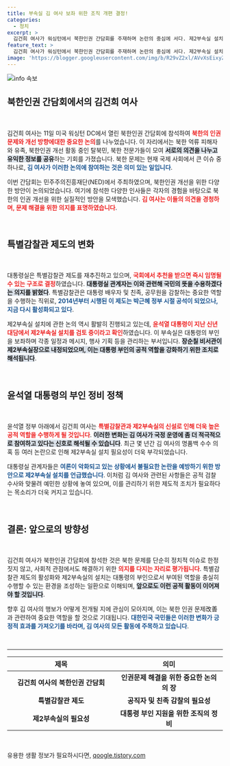 ```yaml
---
title: 부속실 김 여사 보좌 위한 조직 개편 결정!
categories:
  - 정치
excerpt: >
  김건희 여사가 워싱턴에서 북한인권 간담회를 주재하며 논란의 중심에 서다. 제2부속실 설치 추진 및 특별감찰관 임명 관련 국회의 역할이 강조되며, 여론의 흐름이 주목받고 있다.
feature_text: >
  김건희 여사가 워싱턴에서 북한인권 간담회를 주재하며 논란의 중심에 서다. 제2부속실 설치 추진 및 특별감찰관 임명 관련 국회의 역할이 강조되며, 여론의 흐름이 주목받고 있다.
image: 'https://blogger.googleusercontent.com/img/b/R29vZ2xl/AVvXsEixyZcFfHzMRdzZMjFBmAUKJYCLCGyLL1o632UiGVXcaFdKo_bkvkuCioo0uUKlGfBVcT3P84aROyZIXSBEx3Aw5nCQ3pTgDom1WDC4m8eifvWiAmWEEVb4x6G_l8C0QH225ldMjyaFvpxGEBGNO37VmDTDMHGhJPq73UglMfDca1-0aw/s1600/blogspot.png'
---
```


<p><img src="https://blogger.googleusercontent.com/img/b/R29vZ2xl/AVvXsEixyZcFfHzMRdzZMjFBmAUKJYCLCGyLL1o632UiGVXcaFdKo_bkvkuCioo0uUKlGfBVcT3P84aROyZIXSBEx3Aw5nCQ3pTgDom1WDC4m8eifvWiAmWEEVb4x6G_l8C0QH225ldMjyaFvpxGEBGNO37VmDTDMHGhJPq73UglMfDca1-0aw/s1600/blogspot.png" alt="info 속보" /></p>

<h2 data-ke-size="size26">북한인권 간담회에서의 김건희 여사</h2>

<p data-ke-size="size16">&nbsp;</p>

<p>김건희 여사는 11일 미국 워싱턴 DC에서 열린 북한인권 간담회에 참석하여 <b><span style="color: #ee2323;">북한의 인권문제와 개선 방향에대한 중요한 논의</span></b>를 나누었습니다. 이 자리에서는 북한 억류 피해자와 유족, 북한인권 개선 활동 중인 탈북민, 북한 전문가들이 모여 <b><span style="background-color: #21538527;">서로의 의견을 나누고 유익한 정보를 공유</span></b>하는 기회를 가졌습니다. 북한 문제는 현재 국제 사회에서 큰 이슈 중 하나로, <b><span style="color: #1a5490;">김 여사가 이러한 논의에 참여하는 것은 의미 있는 일입니다</span></b>.</p>

<p>이번 간담회는 민주주의진흥재단(NED)에서 주최하였으며, 북한인권 개선을 위한 다양한 방안이 논의되었습니다. 여기에 참석한 다양한 인사들은 각자의 경험을 바탕으로 북한의 인권 개선을 위한 실질적인 방안을 모색했습니다. <b><span style="color: #ee2323;">김 여사는 이들의 의견을 경청하며, 문제 해결을 위한 의지를 표명하였습니다</span></b>.</p>

<p data-ke-size="size16">&nbsp;</p>

<h2 data-ke-size="size26">특별감찰관 제도의 변화</h2>

<p data-ke-size="size16">&nbsp;</p>

<p>대통령실은 특별감찰관 제도를 재추진하고 있으며, <b><span style="color: #ee2323;">국회에서 추천을 받으면 즉시 임명될 수 있는 구조로 결정</span></b>하였습니다. <b><span style="background-color: #21538527;">대통령실 관계자는 이와 관련해 국민의 뜻을 수용하겠다는 의지를 밝혔다</span></b>. 특별감찰관은 대통령 배우자 및 친족, 공무원을 감찰하는 중요한 역할을 수행하는 직위로, <b><span style="color: #1a5490;">2014년부터 시행된 이 제도는 박근혜 정부 시절 공석이 되었으나, 지금 다시 활성화되고 있다</span></b>.</p>

<p>제2부속실 설치에 관한 논의 역시 활발히 진행되고 있는데, <b><span style="color: #ee2323;">윤석열 대통령이 지난 신년 대담에서 제2부속실 설치를 검토 중이라고 확인</span></b>하였습니다. 이 부속실은 대통령의 부인을 보좌하며 각종 일정과 메시지, 행사 기획 등을 관리하는 부서입니다. <b><span style="background-color: #21538527;">장순칠 비서관이 제2부속실장으로 내정되었으며, 이는 대통령 부인의 공적 역할을 강화하기 위한 조치로 해석됩니다</span></b>.</p>

<p data-ke-size="size16">&nbsp;</p>

<h2 data-ke-size="size26">윤석열 대통령의 부인 정비 정책</h2>

<p data-ke-size="size16">&nbsp;</p>

<p>윤석열 정부 아래에서 김건희 여사는 <b><span style="color: #ee2323;">특별감찰관과 제2부속실의 신설로 인해 더욱 높은 공적 역할을 수행하게 될 것입니다</span></b>. <b><span style="background-color: #21538527;">이러한 변화는 김 여사가 국정 운영에 좀 더 적극적으로 참여하고 있다는 신호로 해석될 수 있습니다</span></b>. 최근 몇 년간 김 여사의 명품백 수수 의혹 등 여러 논란으로 인해 제2부속실 설치 필요성이 더욱 부각되었습니다.</p>

<p>대통령실 관계자들은 <b><span style="color: #1a5490;">여론이 악화되고 있는 상황에서 불필요한 논란을 예방하기 위한 방안으로 제2부속실 설치를 언급했습니다</span></b>. 이처럼 김 여사와 관련된 사항들은 공적 검찰 수사와 맞물려 예민한 상황에 놓여 있으며, 이를 관리하기 위한 제도적 조치가 필요하다는 목소리가 더욱 커지고 있습니다.</p>

<p data-ke-size="size16">&nbsp;</p>

<h2 data-ke-size="size26">결론: 앞으로의 방향성</h2>

<p data-ke-size="size16">&nbsp;</p>

<p>김건희 여사가 북한인권 간담회에 참석한 것은 북한 문제를 단순히 정치적 이슈로 한정짓지 않고, 사회적 관점에서도 해결하기 위한 <b><span style="color: #ee2323;">의지를 다지는 자리로 평가됩니다</span></b>. 특별감찰관 제도의 활성화와 제2부속실의 설치는 대통령의 부인으로서 부여된 역할을 충실히 수행할 수 있는 환경을 조성하는 일환으로 이해되며, <b><span style="background-color: #21538527;">앞으로도 이런 공적 활동이 이어져야 할 것입니다</span></b>.</p>

<p>향후 김 여사의 행보가 어떻게 전개될 지에 관심이 모아지며, 이는 북한 인권 문제改善과 관련하여 중요한 역할을 할 것으로 기대됩니다. <b><span style="color: #1a5490;">대한민국 국민들은 이러한 변화가 긍정적 효과를 가져오기를 바라며, 김 여사의 모든 활동에 주목하고 있습니다</span></b>.</p>

<p data-ke-size="size16">&nbsp;</p>

<hr>

<table style="width: 100%; border-collapse: collapse;">
    <thead>
        <tr>
            <th style="text-align: center; width: 50%;"><b>제목</b></th>
            <th style="text-align: center; width: 50%;"><b>의미</b></th>
        </tr>
    </thead>
    <tbody>
        <tr>
            <td style="text-align: center; height: 17px;"><b>김건희 여사의 북한인권 간담회</b></td>
            <td style="text-align: center; height: 17px;"><b>인권문제 해결을 위한 중요한 논의의 장</b></td>
        </tr>
        <tr>
            <td style="text-align: center; height: 17px;"><b>특별감찰관 제도</b></td>
            <td style="text-align: center; height: 17px;"><b>공직자 및 친족 감찰의 필요성</b></td>
        </tr>
        <tr>
            <td style="text-align: center; height: 17px;"><b>제2부속실의 필요성</b></td>
            <td style="text-align: center; height: 17px;"><b>대통령 부인 지원을 위한 조직의 정비</b></td>
        </tr>
    </tbody>
</table>

<p data-ke-size="size16">&nbsp;</p>
유용한 생활 정보가 필요하시다면, <a href="https://qoogle.tistory.com" rel="dofollow">qoogle.tistory.com</a>


